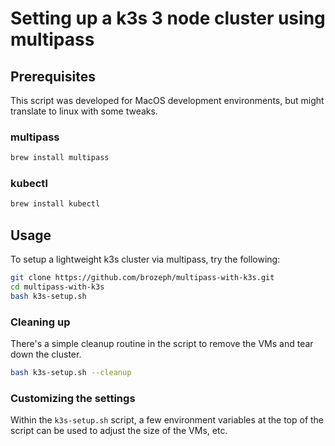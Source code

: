 # Setting up a k3s 3 node cluster using multipass

## Prerequisites

This script was developed for MacOS development environments, but might translate to linux with some tweaks.

### multipass

```bash
brew install multipass
```

### kubectl

```bash
brew install kubectl
```

## Usage

To setup a lightweight k3s cluster via multipass, try the following:

```bash
git clone https://github.com/brozeph/multipass-with-k3s.git
cd multipass-with-k3s
bash k3s-setup.sh
```

### Cleaning up

There's a simple cleanup routine in the script to remove the VMs and tear down the cluster.

```bash
bash k3s-setup.sh --cleanup
```

### Customizing the settings

Within the `k3s-setup.sh` script, a few environment variables at the top of the script can be used to adjust the size of the VMs, etc.